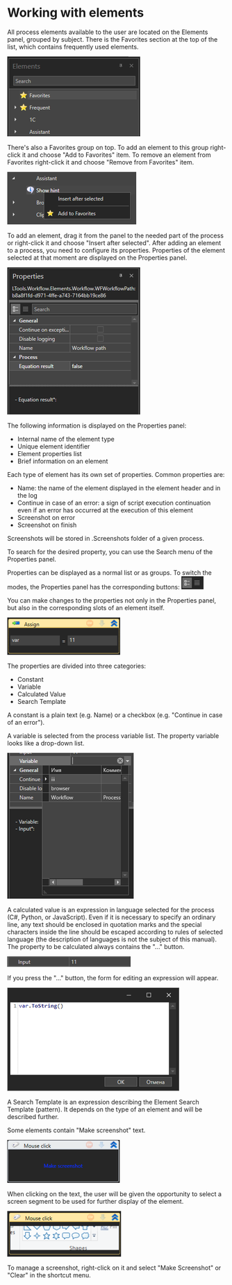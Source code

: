 # Working with elements

All process elements available to the user are located on the Elements panel, grouped by subject. There is the Favorites section at the top of the list, which contains frequently used elements.

![](<../.gitbook/assets/image (286).png>)

There's also a Favorites group on top. To add an element to this group right-click it and choose "Add to Favorites" item. To remove an element from Favorites right-click it and choose "Remove from Favorites" item.

![](<../.gitbook/assets/image (254).png>)

To add an element, drag it from the panel to the needed part of the process or right-click it and choose "Insert after selected". After adding an element to a process, you need to configure its properties. Properties of the element selected at that moment are displayed on the Properties panel.

![](<../.gitbook/assets/0 (24).png>)

The following information is displayed on the Properties panel:

* Internal name of the element type
* Unique element identifier
* Element properties list
* Brief information on an element

Each type of element has its own set of properties. Common properties are:

* Name: the name of the element displayed in the element header and in the log
* Continue in case of an error: a sign of script execution continuation even if an error has occurred at the execution of this element
* Screenshot on error
* Screenshot on finish

Screenshots will be stored in .Screenshots folder of a given process.

To search for the desired property, you can use the Search menu of the Properties panel.

Properties can be displayed as a normal list or as groups. To switch the modes, the Properties panel has the corresponding buttons: ![](<../.gitbook/assets/1 (13).png>)

You can make changes to the properties not only in the Properties panel, but also in the corresponding slots of an element itself.

![](<../.gitbook/assets/2 (9).png>)

The properties are divided into three categories:

* Constant
* Variable
* Calculated Value
* Search Template

A constant is a plain text (e.g. Name) or a checkbox (e.g. "Continue in case of an error").

A variable is selected from the process variable list. The property variable looks like a drop-down list.

![](../.gitbook/assets/3.png)

A calculated value is an expression in language selected for the process (C#, Python, or JavaScript). Even if it is necessary to specify an ordinary line, any text should be enclosed in quotation marks and the special characters inside the line should be escaped according to rules of selected language (the description of languages is not the subject of this manual). The property to be calculated always contains the "..." button.

![](<../.gitbook/assets/4 (4).png>)

If you press the "..." button, the form for editing an expression will appear.

![](../.gitbook/assets/5.png)

A Search Template is an expression describing the Element Search Template (pattern). It depends on the type of an element and will be described further.

Some elements contain "Make screenshot" text.

![](<../.gitbook/assets/6 (10).png>)

When clicking on the text, the user will be given the opportunity to select a screen segment to be used for further display of the element.

![](<../.gitbook/assets/7 (4).png>)

To manage a screenshot, right-click on it and select "Make Screenshot" or "Clear" in the shortcut menu.
